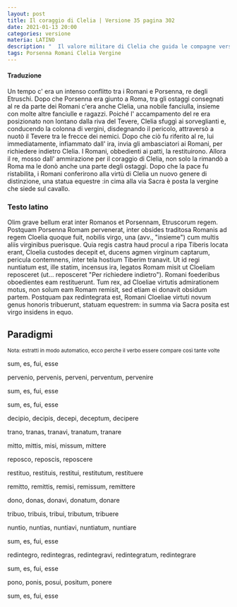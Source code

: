 ```yaml
---
layout: post
title: Il coraggio di Clelia | Versione 35 pagina 302
date: 2021-01-13 20:00
categories: versione
materia: LATINO
description: "  Il valore militare di Clelia che guida le compagne verso la libertà è riconosciuto dal re nemico Porsenna. Versione tradotta da Il mio Latino."
tags: Porsenna Romani Clelia Vergine
---
```

#### Traduzione

Un tempo c' era un intenso conflitto tra i Romani e Porsenna, re degli Etruschi. Dopo che Porsenna era giunto a Roma, tra gli ostaggi consegnati al re da parte dei Romani c'era anche Clelia, una nobile fanciulla, insieme con molte altre fanciulle e ragazzi. Poiché l' accampamento del re era posizionato non lontano dalla riva del Tevere, Clelia sfuggì ai sorveglianti e, conducendo la colonna di vergini, disdegnando il pericolo, attraversò a nuotò il Tevere tra le frecce dei nemici. Dopo che ciò fu riferito al re, lui immediatamente, infiammato dall' ira, invia gli ambasciatori ai Romani, per richiedere indietro Clelia. I Romani, obbedienti ai patti, la restituirono. Allora il re, mosso dall' ammirazione per il coraggio di Clelia, non solo la rimandò a Roma ma le donò anche una parte degli ostaggi. Dopo che la pace fu ristabilita, i Romani conferirono alla virtù di Clelia un nuovo genere di distinzione, una statua equestre :in cima alla via Sacra è posta la vergine che siede sul cavallo.

### Testo latino

Olim grave bellum erat inter Romanos et Porsennam, Etruscorum regem. Postquam Porsenna Romam pervenerat, inter obsides traditosa Romanis ad regem Cloelia quoque fuit, nobilis virgo, una (avv., "insieme") cum multis aliis virginibus puerisque. Quia regis castra haud procul a ripa Tiberis locata erant, Cloelia custodes decepit et, ducens agmen virginum captarum, pericula contemnens, inter tela hostium Tiberim tranavit. Ut id regi nuntiatum est, ille statim, incensus ira, legatos Romam misit ut Cloeliam reposceret (ut... reposceret "Per richiedere indietro"). Romani foederibus oboedientes eam restituerunt. Tum rex, ad Cloeliae virtutis admirationem motus, non solum eam Romam remisit, sed etiam ei donavit obsidum partem. Postquam pax redintegrata est, Romani Cloeliae virtuti novum genus honoris tribuerunt, statuam equestrem: in summa via Sacra posita est virgo insidens in equo.

## Paradigmi

<sub> Nota: estratti in modo automatico, ecco perche il verbo essere compare così tante volte </sub>

sum, es, fui, esse

pervenio, pervenis, perveni, perventum, pervenire

sum, es, fui, esse

sum, es, fui, esse

decipio, decipis, decepi, deceptum, decipere

trano, tranas, tranavi, tranatum, tranare

mitto, mittis, misi, missum, mittere

reposco, reposcis, reposcere

restituo, restituis, restitui, restitutum, restituere

remitto, remittis, remisi, remissum, remittere

dono, donas, donavi, donatum, donare

tribuo, tribuis, tribui, tributum, tribuere

nuntio, nuntias, nuntiavi, nuntiatum, nuntiare

sum, es, fui, esse

redintegro, redintegras, redintegravi, redintegratum, redintegrare

sum, es, fui, esse

pono, ponis, posui, positum, ponere

sum, es, fui, esse